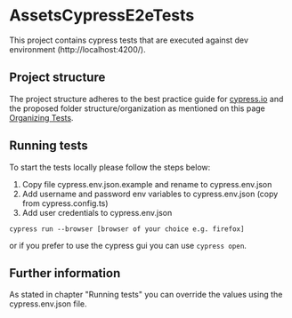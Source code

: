 # AssetsCypressE2eTests

This project contains cypress tests that are executed against dev environment (http://localhost:4200/).

## Project structure

The project structure adheres to the best practice guide for [cypress.io](https://www.cypress.io) and the
proposed folder structure/organization as mentioned on this
page [Organizing Tests](https://docs.cypress.io/guides/core-concepts/writing-and-organizing-tests).

## Running tests

To start the tests locally please follow the steps below:

1. Copy file cypress.env.json.example and rename to cypress.env.json
2. Add username and password env variables to cypress.env.json (copy from cypress.config.ts)
3. Add user credentials to cypress.env.json


`cypress run --browser [browser of your choice e.g. firefox]`

or if you prefer to use the cypress gui you can use `cypress open`.

## Further information

As stated in chapter "Running tests" you can override the values using the cypress.env.json file.
